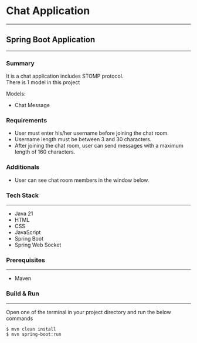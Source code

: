 # Chat Application
---

## Spring Boot Application
---

### Summary
It is a chat application includes STOMP protocol.<br/>
There is 1 model in this project

Models:
- Chat Message

### Requirements
- User must enter his/her username before joining the chat room.
- Username length must be between 3 and 30 characters.
- After joining the chat room, user can send messages with a maximum length of 160 characters.

### Additionals
- User can see chat room members in the window below.

### Tech Stack
---
- Java 21
- HTML
- CSS
- JavaScript
- Spring Boot
- Spring Web Socket

### Prerequisites
---
- Maven

### Build & Run
---
Open one of the terminal in your project directory and run the below commands

```
$ mvn clean install
$ mvn spring-boot:run
```
